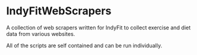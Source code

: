# IndyFitWebScrapers
A collection of web scrapers written for IndyFit to collect exercise and diet data from various websites. 

All of the scripts are self contained and can be run individually. 
